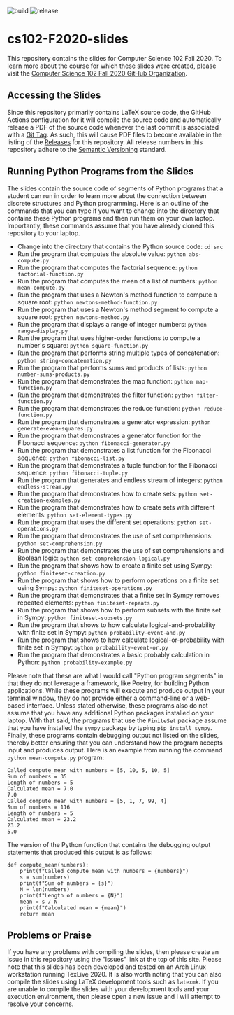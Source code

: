 ![build](../../workflows/build/badge.svg) ![release](../../workflows/release/badge.svg)

# cs102-F2020-slides

This repository contains the slides for Computer Science 102 Fall 2020. To
learn more about the course for which these slides were created, please visit
the [Computer Science 102 Fall 2020 GitHub
Organization](https://github.com/Allegheny-Computer-Science-102-F2020).

## Accessing the Slides

Since this repository primarily contains LaTeX source code, the GitHub Actions
configuration for it will compile the source code and automatically release a
PDF of the source code whenever the last commit is associated with a [Git
Tag](https://git-scm.com/book/en/v2/Git-Basics-Tagging). As such, this will
cause PDF files to become available in the listing of the
[Releases](https://github.com/Allegheny-Computer-Science-102-F2020/cs102-F2020-slides/releases)
for this repository. All release numbers in this repository adhere to the
[Semantic Versioning](http://semver.org/) standard.

## Running Python Programs from the Slides

The slides contain the source code of segments of Python programs that a student
can run in order to learn more about the connection between discrete structures
and Python programming. Here is an outline of the commands that you can type if
you want to change into the directory that contains these Python programs and
then run them on your own laptop. Importantly, these commands assume that you
have already cloned this repository to your laptop.

- Change into the directory that contains the Python source code: `cd src`
- Run the program that computes the absolute value: `python abs-compute.py`
- Run the program that computes the factorial sequence: `python factorial-function.py`
- Run the program that computes the mean of a list of numbers: `python mean-compute.py`
- Run the program that uses a Newton's method function to compute a square root: `python newtons-method-function.py`
- Run the program that uses a Newton's method segment to compute a square root: `python newtons-method.py`
- Run the program that displays a range of integer numbers: `python range-display.py`
- Run the program that uses higher-order functions to compute a number's square: `python square-function.py`
- Run the program that performs string multiple types of concatenation: `python string-concatenation.py`
- Run the program that performs sums and products of lists: `python number-sums-products.py`
- Run the program that demonstrates the map function: `python map-function.py`
- Run the program that demonstrates the filter function: `python filter-function.py`
- Run the program that demonstrates the reduce function: `python reduce-function.py`
- Run the program that demonstrates a generator expression: `python generate-even-squares.py`
- Run the program that demonstrates a generator function for the Fibonacci sequence: `python fibonacci-generator.py`
- Run the program that demonstrates a list function for the Fibonacci sequence: `python fibonacci-list.py`
- Run the program that demonstrates a tuple function for the Fibonacci sequence: `python fibonacci-tuple.py`
- Run the program that generates and endless stream of integers: `python endless-stream.py`
- Run the program that demonstrates how to create sets: `python set-creation-examples.py`
- Run the program that demonstrates how to create sets with different elements: `python set-element-types.py`
- Run the program that uses the different set operations: `python set-operations.py`
- Run the program that demonstrates the use of set comprehensions: `python set-comprehension.py`
- Run the program that demonstrates the use of set comprehensions and Boolean logic: `python set-comprehension-logical.py`
- Run the program that shows how to create a finite set using Sympy: `python finiteset-creation.py`
- Run the program that shows how to perform operations on a finite set using Sympy: `python finiteset-operations.py`
- Run the program that demonstrates that a finite set in Sympy removes repeated elements: `python finiteset-repeats.py`
- Run the program that shows how to perform subsets with the finite set in Sympy: `python finiteset-subsets.py`
- Run the program that shows to how calculate logical-and-probability with finite set in Sympy: `python probability-event-and.py`
- Run the program that shows to how calculate logical-or-probability with finite set in Sympy: `python probability-event-or.py`
- Run the program that demonstrates a basic probably calculation in Python: `python probability-example.py`

Please note that these are what I would call "Python program segments" in that
they do not leverage a framework, like Poetry, for building Python applications.
While these programs will execute and produce output in your terminal window,
they do not provide either a command-line or a web-based interface. Unless
stated otherwise, these programs also do not assume that you have any additional
Python packages installed on your laptop. With that said, the programs that use
the `FiniteSet` package assume that you have installed the `sympy` package by
typing `pip install sympy`. Finally, these programs contain debugging output not
listed on the slides, thereby better ensuring that you can understand how the
program accepts input and produces output. Here is an example from running the
command `python mean-compute.py` program:

```
Called compute_mean with numbers = [5, 10, 5, 10, 5]
Sum of numbers = 35
Length of numbers = 5
Calculated mean = 7.0
7.0
Called compute_mean with numbers = [5, 1, 7, 99, 4]
Sum of numbers = 116
Length of numbers = 5
Calculated mean = 23.2
23.2
5.0
```

The version of the Python function that contains the debugging output statements
that produced this output is as follows:

```
def compute_mean(numbers):
    print(f"Called compute_mean with numbers = {numbers}")
    s = sum(numbers)
    print(f"Sum of numbers = {s}")
    N = len(numbers)
    print(f"Length of numbers = {N}")
    mean = s / N
    print(f"Calculated mean = {mean}")
    return mean
```

## Problems or Praise

If you have any problems with compiling the slides, then please create an
issue in this repository using the "Issues" link at the top of this site. Please
note that this slides has been developed and tested on an Arch Linux
workstation running TexLive 2020. It is also worth noting that you can also
compile the slides using LaTeX development tools such as `latexmk`. If you are
unable to compile the slides with your development tools and your execution
environment, then please open a new issue and I will attempt to resolve your
concerns.
